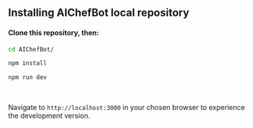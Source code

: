 
## Installing AIChefBot local repository

#### Clone this repository, then:

```bash
cd AIChefBot/
```

```bash
npm install
```

```bash
npm run dev
```

<br>

Navigate to `http://localhost:3000` in your chosen browser to experience the development version.